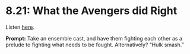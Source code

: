 # 8.21: What the Avengers did Right 

Listen [here](http://www.writingexcuses.com/2013/05/26/writing-excuses-8-21-what-the-avengers-did-right/). 

**Prompt:** Take an ensemble cast, and have them fighting each other as a prelude to fighting what needs to be fought. Alternatively? “Hulk smash.”
